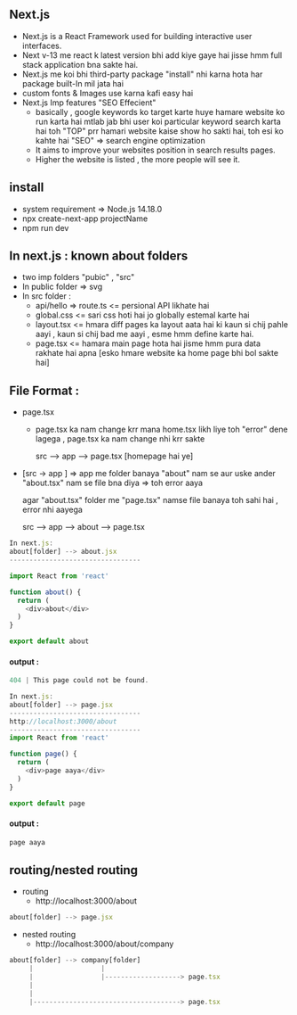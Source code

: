 ## Next.js
- Next.js is a React Framework used for building interactive user interfaces.
- Next v-13 me react k latest version bhi add kiye gaye hai jisse hmm full stack application bna sakte hai.
- Next.js me koi bhi third-party package "install" nhi karna hota har package built-In mil jata hai
- custom fonts & Images use karna kafi easy hai 
- Next.js Imp features "SEO Effecient"
    - basically , google keywords ko target karte huye hamare website ko run karta hai mtlab jab bhi user koi particular keyword search karta hai toh "TOP" prr hamari website kaise show ho sakti hai, toh esi ko kahte hai "SEO" => search engine optimization
    - It aims to improve your websites position in search results pages.
    - Higher the website is listed , the more people will see it.

## install
- system requirement => Node.js 14.18.0
- npx create-next-app projectName
- npm run dev
## In next.js  : known about folders
- two imp folders "pubic" , "src"
- In public folder => svg 
- In src folder :
    -  api/hello => route.ts <= persional API likhate hai 
    -  global.css <= sari css hoti hai jo globally estemal karte hai
    - layout.tsx <= hmara diff pages ka layout aata hai ki kaun si chij pahle aayi , kaun si chij bad me aayi , esme hmm define karte hai.
    - page.tsx <= hamara main page hota hai jisme hmm pura data rakhate hai apna [esko hmare website ka home page bhi bol sakte hai]

## File Format :
- page.tsx 
    - page.tsx ka nam change krr mana home.tsx likh liye toh "error" dene lagega , 
      page.tsx ka nam change nhi krr sakte 

      src --> app --> page.tsx [homepage hai ye]

- [src -> app ] => app me folder banaya "about" nam se aur uske ander "about.tsx" nam se 
  file bna diya => toh error aaya

  agar "about.tsx" folder me "page.tsx" namse file banaya toh sahi hai , error nhi aayega

  src --> app --> about --> page.tsx
```js
In next.js:
about[folder] --> about.jsx
---------------------------------

import React from 'react'

function about() {
  return (
    <div>about</div>
  )
}

export default about

```
#### output :
```js
404 | This page could not be found.
```
```js
In next.js:
about[folder] --> page.jsx
---------------------------------
http://localhost:3000/about
---------------------------------
import React from 'react'

function page() {
  return (
    <div>page aaya</div>
  )
}

export default page
```
#### output :
```js
page aaya 
```


## routing/nested routing
- routing
   - http://localhost:3000/about
```js
about[folder] --> page.jsx
```
- nested routing
    - http://localhost:3000/about/company
```js
about[folder] --> company[folder] 
     |                 |
     |                 |-------------------> page.tsx
     |
     |
     |-------------------------------------> page.tsx
```
